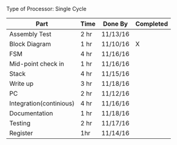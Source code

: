 Type of Processor: Single Cycle

|Part|Time|Done By|Completed|
|----|----|-------|---------|
|Assembly Test| 2 hr| 11/13/16||
|Block Diagram| 1 hr| 11/10/16|X|
|FSM| 4 hr| 11/16/16||
|Mid-point check in| 1 hr | 11/16/16||
|Stack | 4 hr | 11/15/16||
|Write up| 3 hr| 11/18/16||
|PC| 2 hr| 11/12/16||
|Integration(continious)| 4 hr | 11/16/16||
|Documentation| 1 hr| 11/18/16||
|Testing| 2 hr| 11/17/16||
|Register|1hr|11/14/16||
